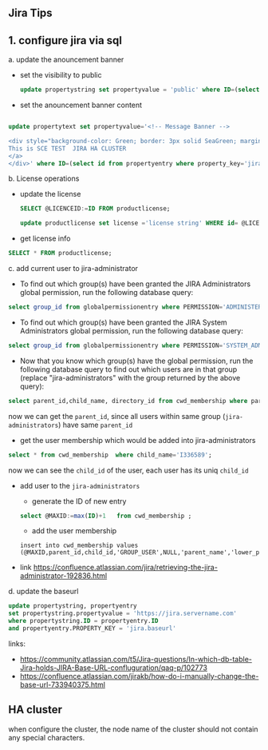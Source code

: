 Jira Tips
---

## 1. configure jira via sql 
a. update the anouncement banner   
-  set the visibility to public     
   ```sql
   update propertystring set propertyvalue = 'public' where ID=(select id from propertyentry where property_key='jira.alertheader.visibility');
   ```
-  set the anouncement banner content
  ```sql

  update propertytext set propertyvalue='<!-- Message Banner -->

  <div style="background-color: Green; border: 3px solid SeaGreen; margin: 4px; padding: 2px; font-weight: bold; text-align: center;">
  This is SCE TEST  JIRA HA CLUSTER
  </a>
  </div>' where ID=(select id from propertyentry where property_key='jira.alertheader');
  ```

b. License operations
- update the license  
  ```sql
  SELECT @LICENCEID:=ID FROM productlicense;

  update productlicense set license ='license string' WHERE id= @LICENCEID;
  ```
- get license info
```sql
SELECT * FROM productlicense;
```

c. add current user to jira-administrator
- To find out which group(s) have been granted the JIRA Administrators global permission, run the following database query:
```sql
select group_id from globalpermissionentry where PERMISSION='ADMINISTER';
```
- To find out which group(s) have been granted the JIRA System Administrators global permission, run the following database query:
```sql
select group_id from globalpermissionentry where PERMISSION='SYSTEM_ADMIN';
```
- Now that you know which group(s) have the global permission, run the following database query to find out which users are in that group (replace "jira-administrators" with the group returned by the above query):

```sql
select parent_id,child_name, directory_id from cwd_membership where parent_name='jira-administrators';
```

now we can get the `parent_id`, since all users within same group (`jira-administrators`) have same `parent_id`
- get the user membership which would be added into jira-administrators
```sql
select * from cwd_membership  where child_name='I336589';
```
now we can see the `child_id` of the user, each user has its uniq `child_id` 

- add user to the `jira-administrators`

  - generate the ID of new entry
  ```sql
  select @MAXID:=max(ID)+1   from cwd_membership ;
  ```
  - add the user membership   
  ```
  insert into cwd_membership values (@MAXID,parent_id,child_id,'GROUP_USER',NULL,'parent_name','lower_parent_name',child_name,'lower_child_name',1);
  ```
- link https://confluence.atlassian.com/jira/retrieving-the-jira-administrator-192836.html


d. update the baseurl 
```sql
update propertystring, propertyentry 
set propertystring.propertyvalue = 'https://jira.servername.com' 
where propertystring.ID = propertyentry.ID 
and propertyentry.PROPERTY_KEY = 'jira.baseurl'

```
  links:
  - https://community.atlassian.com/t5/Jira-questions/In-which-db-table-Jira-holds-JIRA-Base-URL-confluguration/qaq-p/102773
  - https://confluence.atlassian.com/jirakb/how-do-i-manually-change-the-base-url-733940375.html
## HA cluster

when configure the cluster, the node name of the cluster should not contain any special characters.